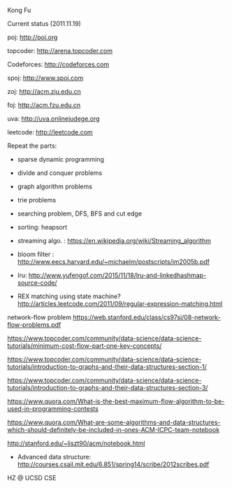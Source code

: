 
Kong Fu 


Current status (2011.11.19)

poj: http://poj.org

topcoder: http://arena.topcoder.com 

Codeforces: http://codeforces.com 

spoj: http://www.spoj.com 

zoj: http://acm.zju.edu.cn 

foj: http://acm.fzu.edu.cn

uva: http://uva.onlinejudege.org  

leetcode: http://leetcode.com 


Repeat the parts: 

- sparse dynamic programming 

- divide and conquer problems 

- graph algorithm problems

- trie problems

- searching problem, DFS, BFS and cut edge

- sorting: heapsort 

- streaming algo. : https://en.wikipedia.org/wiki/Streaming_algorithm 

- bloom filter : http://www.eecs.harvard.edu/~michaelm/postscripts/im2005b.pdf 

- lru: http://www.yufengof.com/2015/11/18/lru-and-linkedhashmap-source-code/ 


- REX matching using state machine? http://articles.leetcode.com/2011/09/regular-expression-matching.html


network-flow problem https://web.stanford.edu/class/cs97si/08-network-flow-problems.pdf

https://www.topcoder.com/community/data-science/data-science-tutorials/minimum-cost-flow-part-one-key-concepts/
 
https://www.topcoder.com/community/data-science/data-science-tutorials/introduction-to-graphs-and-their-data-structures-section-1/

https://www.topcoder.com/community/data-science/data-science-tutorials/introduction-to-graphs-and-their-data-structures-section-3/

https://www.quora.com/What-is-the-best-maximum-flow-algorithm-to-be-used-in-programming-contests 

https://www.quora.com/What-are-some-algorithms-and-data-structures-which-should-definitely-be-included-in-ones-ACM-ICPC-team-notebook

http://stanford.edu/~liszt90/acm/notebook.html

- Advanced data structure: http://courses.csail.mit.edu/6.851/spring14/scribe/2012scribes.pdf

HZ @ UCSD CSE 


